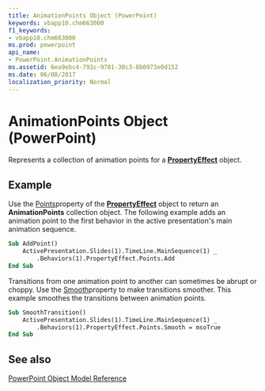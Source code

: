 ```yaml
---
title: AnimationPoints Object (PowerPoint)
keywords: vbapp10.chm663000
f1_keywords:
- vbapp10.chm663000
ms.prod: powerpoint
api_name:
- PowerPoint.AnimationPoints
ms.assetid: 6ea9ebc4-791c-9781-38c3-8b0973e0d152
ms.date: 06/08/2017
localization_priority: Normal
---
```



# AnimationPoints Object (PowerPoint)

Represents a collection of animation points for a  **[PropertyEffect](PowerPoint.PropertyEffect.md)** object.


## Example

Use the [Points](PowerPoint.PropertyEffect.Points.md)property of the  **[PropertyEffect](PowerPoint.PropertyEffect.md)** object to return an **AnimationPoints** collection object. The following example adds an animation point to the first behavior in the active presentation's main animation sequence.


```vb
Sub AddPoint()
    ActivePresentation.Slides(1).TimeLine.MainSequence(1) _
        .Behaviors(1).PropertyEffect.Points.Add
End Sub
```

Transitions from one animation point to another can sometimes be abrupt or choppy. Use the [Smooth](PowerPoint.AnimationPoints.Smooth.md)property to make transitions smoother. This example smoothes the transitions between animation points.




```vb
Sub SmoothTransition()
    ActivePresentation.Slides(1).TimeLine.MainSequence(1) _
        .Behaviors(1).PropertyEffect.Points.Smooth = msoTrue
End Sub
```


## See also


[PowerPoint Object Model Reference](overview/PowerPoint/object-model.md)

